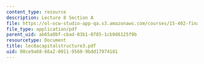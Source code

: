 ```yaml
---
content_type: resource
description: Lecture 8 Section A
file: https://ol-ocw-studio-app-qa.s3.amazonaws.com/courses/15-402-finance-theory-ii-spring-2003/00ce9a6866a2001195609bdd17974181_lec8acapitalstructure3.pdf
file_type: application/pdf
parent_uid: ab65a0bf-cbad-03b1-0785-1cb9d6125f9b
resourcetype: Document
title: lec8acapitalstructure3.pdf
uid: 00ce9a68-66a2-0011-9560-9bdd17974181
---
```

